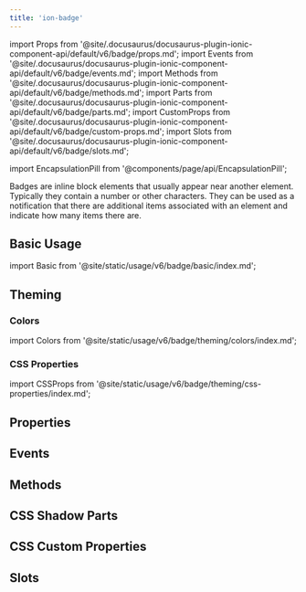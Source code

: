 ```yaml
---
title: 'ion-badge'
---
```


import Props from '@site/.docusaurus/docusaurus-plugin-ionic-component-api/default/v6/badge/props.md';
import Events from '@site/.docusaurus/docusaurus-plugin-ionic-component-api/default/v6/badge/events.md';
import Methods from '@site/.docusaurus/docusaurus-plugin-ionic-component-api/default/v6/badge/methods.md';
import Parts from '@site/.docusaurus/docusaurus-plugin-ionic-component-api/default/v6/badge/parts.md';
import CustomProps from '@site/.docusaurus/docusaurus-plugin-ionic-component-api/default/v6/badge/custom-props.md';
import Slots from '@site/.docusaurus/docusaurus-plugin-ionic-component-api/default/v6/badge/slots.md';

<head>
  <title>Badges | ion-badge: iOS & Android App Notification Badge Icons</title>
  <meta
    name="description"
    content="Badges are inline block elements that appear near other elements on iOS & Android apps—use ion-badges as notifications that indicate how many items there are."
  />
</head>

import EncapsulationPill from '@components/page/api/EncapsulationPill';

<EncapsulationPill type="shadow" />

Badges are inline block elements that usually appear near another element. Typically they contain a number or other characters. They can be used as a notification that there are additional items associated with an element and indicate how many items there are.

## Basic Usage

import Basic from '@site/static/usage/v6/badge/basic/index.md';

<Basic />

## Theming

### Colors

import Colors from '@site/static/usage/v6/badge/theming/colors/index.md';

<Colors />

### CSS Properties

import CSSProps from '@site/static/usage/v6/badge/theming/css-properties/index.md';

<CSSProps />

## Properties

<Props />

## Events

<Events />

## Methods

<Methods />

## CSS Shadow Parts

<Parts />

## CSS Custom Properties

<CustomProps />

## Slots

<Slots />
